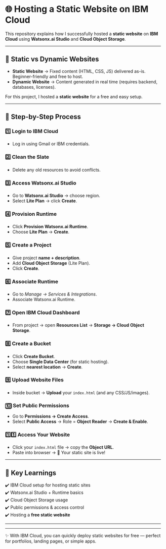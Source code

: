 # 🌐 Hosting a Static Website on IBM Cloud  

This repository explains how I successfully hosted a **static website** on **IBM Cloud** using **Watsonx.ai Studio** and **Cloud Object Storage**.  

---

## 📌 Static vs Dynamic Websites  

- **Static Website** → Fixed content (HTML, CSS, JS) delivered as-is. Beginner-friendly and free to host.  
- **Dynamic Website** → Content generated in real time (requires backend, databases, licenses).  

For this project, I hosted a **static website** for a free and easy setup.  

---

## 🔑 Step-by-Step Process  

### 1️⃣ Login to IBM Cloud  
- Log in using Gmail or IBM credentials.  

### 2️⃣ Clean the Slate  
- Delete any old resources to avoid conflicts.  

### 3️⃣ Access Watsonx.ai Studio  
- Go to **Watsonx.ai Studio** → choose region.  
- Select **Lite Plan** → click **Create**.  

### 4️⃣ Provision Runtime  
- Click **Provision Watsonx.ai Runtime**.  
- Choose **Lite Plan** → **Create**.  

### 5️⃣ Create a Project  
- Give project **name + description**.  
- Add **Cloud Object Storage** (Lite Plan).  
- Click **Create**.  

### 6️⃣ Associate Runtime  
- Go to *Manage → Services & Integrations*.  
- Associate Watsonx.ai Runtime.  

### 7️⃣ Open IBM Cloud Dashboard  
- From project → open **Resources List** → **Storage → Cloud Object Storage**.  

### 8️⃣ Create a Bucket  
- Click **Create Bucket**.  
- Choose **Single Data Center** (for static hosting).  
- Select **nearest location** → **Create**.  

### 9️⃣ Upload Website Files  
- Inside bucket → **Upload** your `index.html` (and any CSS/JS/images).  

### 🔟 Set Public Permissions  
- Go to **Permissions → Create Access**.  
- Select **Public Access** → Role = **Object Reader** → **Create & Enable**.  

### 1️⃣1️⃣ Access Your Website  
- Click your `index.html` file → copy the **Object URL**.  
- Paste into browser → 🎉 Your static site is live!  

---

## 🎯 Key Learnings  
✔️ IBM Cloud setup for hosting static sites  
✔️ Watsonx.ai Studio + Runtime basics  
✔️ Cloud Object Storage usage  
✔️ Public permissions & access control  
✔️ Hosting a **free static website**  

---


---

✨ With IBM Cloud, you can quickly deploy static websites for free — perfect for portfolios, landing pages, or simple apps.  


